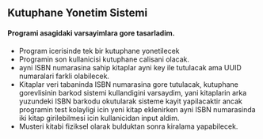 ## Kutuphane Yonetim Sistemi

#### Programi asagidaki varsayimlara gore tasarladim.

* Program icerisinde tek bir kutuphane yonetilecek
* Programin son kullanicisi kutuphane calisani olacak.
* ayni ISBN numarasina sahip kitaplar ayni key ile tutulacak ama UUID numaralari farkli olabilecek.
* Kitaplar veri tabaninda ISBN numarasina gore tutulacak, kutuphane gorevlisinin barkod sistemi kullandigini varsaydim, yani kitaplarin arka yuzundeki ISBN barkodu okutularak sisteme kayit yapilacaktir ancak programin test kolayligi icin yeni kitap eklenirken ayni ISBN numarasinda iki kitap girilebilmesi icin kullanicidan input aldim.
* Musteri kitabi fiziksel olarak bulduktan sonra kiralama yapabilecek.

